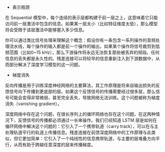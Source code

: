 - 表示瓶颈 

在 Sequential 模型中，每个连续的表示层都构建于前一层之上，这意味着它只能访问前一层激活中包含的信息。如果某一层太小（比如特征维度太低），那么模型将会受限于该层激活中能够塞入多少信息。

你可以通过类比信号处理来理解这个概念：假设你有一条包含一系列操作的音频处理流水线，每个操作的输入都是前一个操作的输出，如果某个操作将信号裁剪到低频范围（比如0~15 kHz），那么下游操作将永远无法恢复那些被丢弃的频段。任何信息的丢失都是永久性的。残差连接可以将较早的信息重新注入到下游数据中，从而部分解决了深度学习模型的这一问题。 

- 梯度消失 

反向传播是用于训练深度神经网络的主要算法，其工作原理是将来自输出损失的反馈信号向下传播到更底部的层。如果这个反馈信号的传播需要经过很多层，那么信号可能会变得非常微弱，甚至完全丢失，导致网络无法训练。这个问题被称为梯度消失（vanishing gradient）。

深度网络中存在这个问题，在很长序列上的循环网络也存在这个问题。在这两种情况下，反馈信号的传播都必须通过一长串操作。我们已经知道 LSTM 层是如何在循环网络中解决这个问题的：它引入了一个携带轨道（carry track），可以在与主处理轨道平行的轨道上传播信息。残差连接在前馈深度网络中的工作原理与此类似，但它更加简单：它引入了一个纯线性的信息携带轨道，与主要的层堆叠方向平行，从而有助于跨越任意深度的层来传播梯度。 